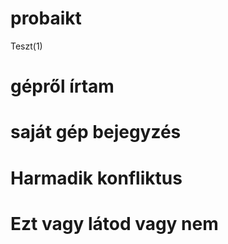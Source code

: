# probaikt
Teszt(1)
# gépről írtam
# saját gép bejegyzés
# Harmadik konfliktus
# Ezt vagy látod vagy nem